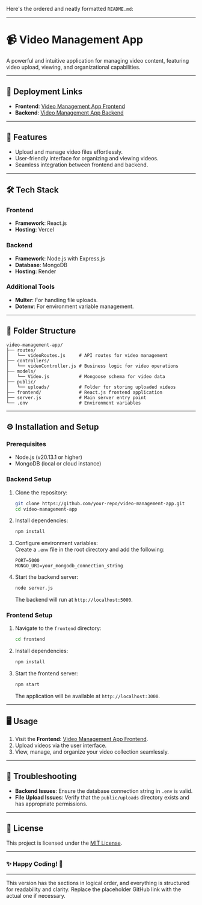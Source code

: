 Here's the ordered and neatly formatted `README.md`:

---

# 📹 Video Management App

A powerful and intuitive application for managing video content, featuring video upload, viewing, and organizational capabilities.

---

## 🚀 Deployment Links

- **Frontend**: [Video Management App Frontend](https://video-management-app-front-end.vercel.app/)  
- **Backend**: [Video Management App Backend](https://video-management-app.onrender.com/)  

---

## 🌟 Features

- Upload and manage video files effortlessly.  
- User-friendly interface for organizing and viewing videos.  
- Seamless integration between frontend and backend.  

---

## 🛠️ Tech Stack

### **Frontend**
- **Framework**: React.js  
- **Hosting**: Vercel  

### **Backend**
- **Framework**: Node.js with Express.js  
- **Database**: MongoDB  
- **Hosting**: Render  

### **Additional Tools**
- **Multer**: For handling file uploads.  
- **Dotenv**: For environment variable management.  

---

## 📂 Folder Structure

```
video-management-app/
├── routes/
│   └── videoRoutes.js     # API routes for video management
├── controllers/
│   └── videoController.js # Business logic for video operations
├── models/
│   └── Video.js           # Mongoose schema for video data
├── public/
│   └── uploads/           # Folder for storing uploaded videos
├── frontend/              # React.js frontend application
├── server.js              # Main server entry point
└── .env                   # Environment variables
```

---

## ⚙️ Installation and Setup

### **Prerequisites**
- Node.js (v20.13.1 or higher)  
- MongoDB (local or cloud instance)  

### **Backend Setup**
1. Clone the repository:  
   ```bash
   git clone https://github.com/your-repo/video-management-app.git
   cd video-management-app
   ```

2. Install dependencies:  
   ```bash
   npm install
   ```

3. Configure environment variables:  
   Create a `.env` file in the root directory and add the following:  
   ```env
   PORT=5000
   MONGO_URI=your_mongodb_connection_string
   ```

4. Start the backend server:  
   ```bash
   node server.js
   ```  
   The backend will run at `http://localhost:5000`.  

### **Frontend Setup**
1. Navigate to the `frontend` directory:  
   ```bash
   cd frontend
   ```

2. Install dependencies:  
   ```bash
   npm install
   ```

3. Start the frontend server:  
   ```bash
   npm start
   ```  
   The application will be available at `http://localhost:3000`.  

---

## 🖥️ Usage

1. Visit the **Frontend**: [Video Management App Frontend](https://video-management-app-front-end.vercel.app/).  
2. Upload videos via the user interface.  
3. View, manage, and organize your video collection seamlessly.  

---

## 🔧 Troubleshooting

- **Backend Issues**: Ensure the database connection string in `.env` is valid.  
- **File Upload Issues**: Verify that the `public/uploads` directory exists and has appropriate permissions.  

---

## 📜 License

This project is licensed under the [MIT License](LICENSE).  

---

### ✨ Happy Coding! 🎥  

---

This version has the sections in logical order, and everything is structured for readability and clarity. Replace the placeholder GitHub link with the actual one if necessary.
